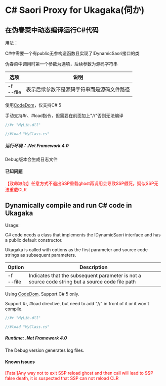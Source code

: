 # C# Saori Proxy for Ukagaka(伺か)

## 在伪春菜中动态编译运行C#代码

用法：

C#中需要一个有public无参构造函数且实现了IDynamicSaori接口的类

伪春菜中调用时第一个参数为选项，后续参数为源码字符串

| 选项         | 说明                                       |
| ------------ | ------------------------------------------ |
| -f<br>--file | 表示后续参数不是源码字符串而是源码文件路径 |

使用[CodeDom](https://docs.microsoft.com/zh-cn/dotnet/api/microsoft.csharp.csharpcodeprovider?view=netframework-4.0)，仅支持C# 5

手动支持#r、#load指令，但需要在前面加上"//"否则无法编译

```C#
//#r "MyLib.dll"
```

```C#
//#load "MyClass.cs"
```

##### 运行环境：.Net Framework 4.0

Debug版本会生成日志文件

#### 已知问题

<font color=red>【致命缺陷】任意方式不退出SSP重载ghost再调用会导致SSP假死，疑似SSP无法重载CLR</font>





## Dynamically compile and run C# code in Ukagaka

Usage: 

C# code needs a class that implements the IDynamicSaori interface and has a public default constructor.

Ukagaka is called with options as the first parameter and source code strings as subsequent parameters.

| Option       | Description                                                  |
| ------------ | ------------------------------------------------------------ |
| -f<br>--file | Indicates that the subsequent parameter is not a source code string but a source code file path |

Using [CodeDom](https://docs.microsoft.com/en-us/dotnet/api/microsoft.csharp.csharpcodeprovider?view=netframework-4.0). Support C# 5 only.

Support #r, #load directive, but need to add "//" in front of it or it won't compile.

```C#
//#r "MyLib.dll"
```

```C#
//#load "MyClass.cs"
```

##### Runtime: .Net Framework 4.0

The Debug version generates log files.

#### Known issues

<font color=red>[Fatal]Any way not to exit SSP reload ghost and then call will lead to SSP false death, it is suspected that SSP can not reload CLR</font>


